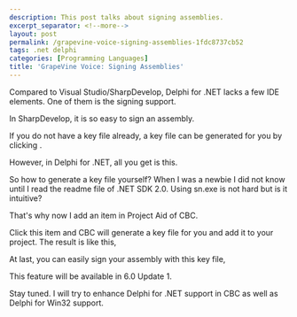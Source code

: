 ```yaml
---
description: This post talks about signing assemblies.
excerpt_separator: <!--more-->
layout: post
permalink: /grapevine-voice-signing-assemblies-1fdc8737cb52
tags: .net delphi
categories: [Programming Languages]
title: 'GrapeVine Voice: Signing Assemblies'
---
```

Compared to Visual Studio/SharpDevelop, Delphi for .NET lacks a few IDE elements. One of them is the signing support.

In SharpDevelop, it is so easy to sign an assembly.

If you do not have a key file already, a key file can be generated for you by clicking .

However, in Delphi for .NET, all you get is this.

So how to generate a key file yourself? When I was a newbie I did not know until I read the readme file of .NET SDK 2.0. Using sn.exe is not hard but is it intuitive?

That's why now I add an item in Project Aid of CBC.

Click this item and CBC will generate a key file for you and add it to your project. The result is like this,

At last, you can easily sign your assembly with this key file,

This feature will be available in 6.0 Update 1.

Stay tuned. I will try to enhance Delphi for .NET support in CBC as well as Delphi for Win32 support.
<!--more-->
